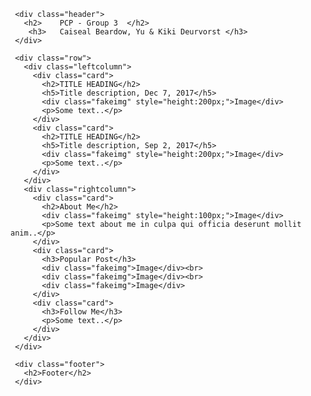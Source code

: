 <html lang="en">
  <head>
        <link rel="stylesheet" href="webPage.css">
  </head>

  <body>

     <div class="header">
       <h2>    PCP - Group 3  </h2>
        <h3>   Caiseal Beardow, Yu & Kiki Deurvorst </h3>
     </div>

     <div class="row">
       <div class="leftcolumn">
         <div class="card">
           <h2>TITLE HEADING</h2>
           <h5>Title description, Dec 7, 2017</h5>
           <div class="fakeimg" style="height:200px;">Image</div>
           <p>Some text..</p>
         </div>
         <div class="card">
           <h2>TITLE HEADING</h2>
           <h5>Title description, Sep 2, 2017</h5>
           <div class="fakeimg" style="height:200px;">Image</div>
           <p>Some text..</p>
         </div>
       </div>
       <div class="rightcolumn">
         <div class="card">
           <h2>About Me</h2>
           <div class="fakeimg" style="height:100px;">Image</div>
           <p>Some text about me in culpa qui officia deserunt mollit anim..</p>
         </div>
         <div class="card">
           <h3>Popular Post</h3>
           <div class="fakeimg">Image</div><br>
           <div class="fakeimg">Image</div><br>
           <div class="fakeimg">Image</div>
         </div>
         <div class="card">
           <h3>Follow Me</h3>
           <p>Some text..</p>
         </div>
       </div>
     </div>

     <div class="footer">
       <h2>Footer</h2>
     </div>

  </body>
</html>
